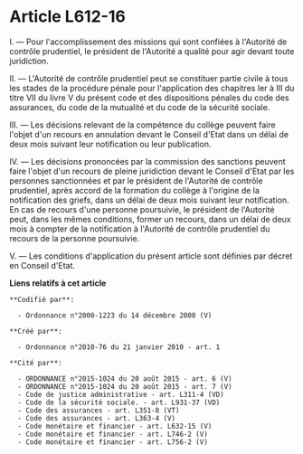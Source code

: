 # Article L612-16

I. ― Pour l'accomplissement des missions qui sont confiées à l'Autorité de contrôle prudentiel, le président de l'Autorité a
qualité pour agir devant toute juridiction. 

II. ― L'Autorité de contrôle prudentiel peut se constituer partie civile à tous les stades de la procédure pénale pour
l'application des chapitres Ier à III du titre VII du livre V du présent code et des dispositions pénales du code des
assurances, du code de la mutualité et du code de la sécurité sociale. 

III. ― Les décisions relevant de la compétence du collège peuvent faire l'objet d'un recours en annulation devant le Conseil
d'Etat dans un délai de deux mois suivant leur notification ou leur publication. 

IV. ― Les décisions prononcées par la commission des sanctions peuvent faire l'objet d'un recours de pleine juridiction
devant le Conseil d'Etat par les personnes sanctionnées et par le président de l'Autorité de contrôle prudentiel, après
accord de la formation du collège à l'origine de la notification des griefs, dans un délai de deux mois suivant leur
notification. En cas de recours d'une personne poursuivie, le président de l'Autorité peut, dans les mêmes conditions, former
un recours, dans un délai de deux mois à compter de la notification à l'Autorité de contrôle prudentiel du recours de la
personne poursuivie. 

V. ― Les conditions d'application du présent article sont définies par décret en Conseil d'Etat.

**Liens relatifs à cet article**

	**Codifié par**:

	  - Ordonnance n°2000-1223 du 14 décembre 2000 (V)

	**Créé par**:

	  - Ordonnance n°2010-76 du 21 janvier 2010 - art. 1

	**Cité par**:

	  - ORDONNANCE n°2015-1024 du 20 août 2015 - art. 6 (V)
	  - ORDONNANCE n°2015-1024 du 20 août 2015 - art. 7 (V)
	  - Code de justice administrative - art. L311-4 (VD)
	  - Code de la sécurité sociale. - art. L931-37 (VD)
	  - Code des assurances - art. L351-8 (VT)
	  - Code des assurances - art. L363-4 (V)
	  - Code monétaire et financier - art. L632-15 (V)
	  - Code monétaire et financier - art. L746-2 (V)
	  - Code monétaire et financier - art. L756-2 (V)
